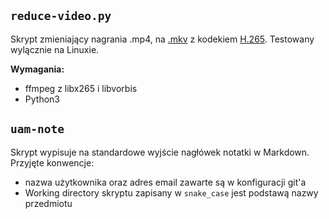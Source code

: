 ## `reduce-video.py`

Skrypt zmieniający nagrania .mp4, na [.mkv](https://en.wikipedia.org/wiki/Matroska) z kodekiem [H.265](https://en.wikipedia.org/wiki/High_Efficiency_Video_Coding). Testowany wylącznie na Linuxie.

__Wymagania:__
* ffmpeg z libx265 i libvorbis
* Python3

## `uam-note`

Skrypt wypisuje na standardowe wyjście nagłówek notatki w Markdown. Przyjęte konwencje:

* nazwa użytkownika oraz adres email zawarte są w konfiguracji git'a
* Working directory skryptu zapisany w `snake_case` jest podstawą nazwy przedmiotu
